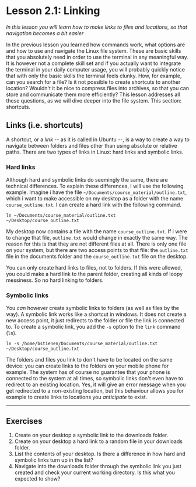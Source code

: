 # Lesson 2.1: Linking
*In this lesson you will learn how to make links to files and locations, so that navigation becomes a bit easier*

In the previous lesson you learned how commands work, what options are and how to use and navigate the Linux file system. These are basic skills that you absolutely need in order to use the terminal in any meaningful way. It is however not a complete skill set and if you actually want to integrate the terminal in your daily computer usage, you will probably quickly notice that with only the basic skills the terminal feels clunky. How, for example, can you search for a file? Is it not possible to create shortcuts to another location? Wouldn't it be nice to compress files into archives, so that you can store and communicate them more efficiently? This lesson addresses all these questions, as we will dive deeper into the file system. This section: shortcuts.

## Links (i.e. shortcuts)
A shortcut, or a *link* -- as it is called in Ubuntu --, is a way to create a way to navigate between folders and files other than using absolute or relative paths. There are two types of links in Linux: hard links and symbolic links.

### Hard links
Although hard and symbolic links do seemingly the same, there are technical differences. To explain these differences, I will use the following example. Imagine i have the file `~/Documents/course_material/outline.txt`, which i want to make accessible on my desktop as a folder with the name `course_outline.txt`. I can create a hard link with the following command.

```
ln ~/Documents/course_material/outline.txt ~/Desktop/course_outline.txt
```

My desktop now contains a file with the name `course_outline.txt`. If i were to change that file, `outline.txt` would change in exactly the same way. The reason for this is that they are not different files at all. There is only one file on your system, but there are two access points to that file: the `outline.txt` file in the documents folder and the `course_outline.txt` file on the desktop.

You can only create hard links to files, not to folders. If this were allowed, you could make a hard link to the parent folder, creating all kinds of loopy messiness. So no hard linking to folders.

### Symbolic links
You *can* however create symbolic links to folders (as well as files by the way). A symbolic link works like a shortcut in windows. It does not create a new access point, it just redirects to the folder or file the link is connected to. To create a symbolic link, you add the `-s` option to the `link` command (`ln`).

```
ln -s /home/bstienen/Documents/course_material/outline.txt ~/Desktop/course_outline.txt
```

The folders and files you link to don't have to be located on the same device: you can create links to the folders on your mobile phone for example. The system has of course no guarantee that your phone is connected to the system at all times, so symbolic links don't even have to redirect to an existing location. Yes, it will give an error message when you get redirected to a non-existing location, but this behaviour allows you for example to create links to locations you *anticipate* to exist.

---
## Exercises
1. Create on your desktop a symbolic link to the downloads folder.
2. Create on your desktop a hard link to a random file in your downloads folder.
3. List the contents of your desktop. Is there a difference in how hard and symbolic links turn up in the list?
4. Navigate into the downloads folder through the symbolic link you just created and check your current working directory. Is this what you expected to show?  
